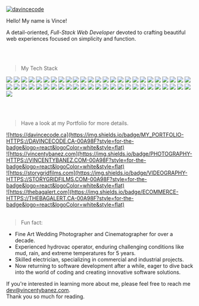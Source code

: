 <a href="https://davincecode.ca">![davincecode](https://github.com/davincecode/davincecode/blob/75b6baf0f9a04d696fcc482ac88f83ec1463bec9/davincecode_v3.png)</a>
<br />


Hello! My name is Vince!<br />

A detail-oriented, _Full-Stack Web Developer_ devoted to crafting beautiful web experiences focused on simplicity and function.


<br />
<br />

>My Tech Stack<br />

![](https://img.shields.io/badge/HTML5-E34F26?style=for-the-badge&logo=html5&logoColor=white&style=flat)
![](https://img.shields.io/badge/CSS3-1572B6?style=for-the-badge&logo=css3&logoColor=white&style=flat)
![](https://img.shields.io/badge/Sass-CC6699?style=for-the-badge&logo=sass&logoColor=white&style=flat)
![](https://img.shields.io/badge/Javascript-F7DF1E?style=for-the-badge&logo=javascript&logoColor=black&style=flat)
![](https://img.shields.io/badge/React-61DAFB?style=for-the-badge&logo=react&logoColor=white&style=flat)
![](https://img.shields.io/badge/vite-646CFF?style=for-the-badge&logo=vite&logoColor=white&style=flat)
![](https://img.shields.io/badge/NEXT.js-000000?style=for-the-badge&logo=nextdotjs&logoColor=white&style=flat)
![](https://img.shields.io/badge/Gatsby-663399?style=for-the-badge&logo=gatsby&logoColor=white&style=flat)
![](https://img.shields.io/badge/PHP-777BB4?style=for-the-badge&logo=php&logoColor=white&style=flat)
![](https://img.shields.io/badge/Ruby-CC0000?style=for-the-badge&logo=ruby&logoColor=white&style=flat)
![](https://img.shields.io/badge/Rails-CC0000?style=for-the-badge&logo=rubyonrails&logoColor=white&style=flat)
![](https://img.shields.io/badge/Wordpress-21759B?style=for-the-badge&logo=wordpress&logoColor=white&style=flat)
![](https://img.shields.io/badge/Shopify-7AB55C?style=for-the-badge&logo=shopify&logoColor=white&style=flat)
![](https://img.shields.io/badge/wpengine-0ECAD4?style=for-the-badge&logo=wpengine&logoColor=white&style=flat)
![](https://img.shields.io/badge/woocommerce-96588A?style=for-the-badge&logo=woo&logoColor=white&style=flat)
![](https://img.shields.io/badge/Node-339933?style=for-the-badge&logo=nodedotjs&logoColor=white&style=flat)
![](https://img.shields.io/badge/Express-000000?style=for-the-badge&logo=express&logoColor=white&style=flat)
![](https://img.shields.io/badge/jQuery-0769AD?style=for-the-badge&logo=jquery&logoColor=white&style=flat)
![](https://img.shields.io/badge/Bootstrap-7952B3?style=for-the-badge&logo=bootstrap&logoColor=white&style=flat)
![](https://img.shields.io/badge/TailwindCSS-06B6D4?style=for-the-badge&logo=tailwindcss&logoColor=white&style=flat)
![](https://img.shields.io/badge/GraphQL-E10098?style=for-the-badge&logo=graphql&logoColor=white&style=flat)
![](https://img.shields.io/badge/Storybook-FF4785?style=for-the-badge&logo=storybook&logoColor=white&style=flat)
![](https://img.shields.io/badge/Git-F05032?style=for-the-badge&logo=git&logoColor=white&style=flat)
![](https://img.shields.io/badge/Github-181717?style=for-the-badge&logo=github&logoColor=white&style=flat)
![](https://img.shields.io/badge/Gitlab-FC6D26?style=for-the-badge&logo=gitlab&logoColor=white&style=flat)
![](https://img.shields.io/badge/VScode-007ACC?style=for-the-badge&logo=visualstudiocode&logoColor=white&style=flat)
![](https://img.shields.io/badge/eclipseide-2C2255?style=for-the-badge&logo=eclipseide&logoColor=white&style=flat)
![](https://img.shields.io/badge/homebrew-FBB040?style=for-the-badge&logo=homebrew&logoColor=white&style=flat)
![](https://img.shields.io/badge/npm-CB3837?style=for-the-badge&logo=npm&logoColor=white&style=flat)
![](https://img.shields.io/badge/jira-0052CC?style=for-the-badge&logo=jirasoftware&logoColor=white&style=flat)
![](https://img.shields.io/badge/asana-F06A6A?style=for-the-badge&logo=asana&logoColor=white&style=flat)
![](https://img.shields.io/badge/Notion-000000?style=for-the-badge&logo=notion&logoColor=white&style=flat)
![](https://img.shields.io/badge/Figma-F24E1E?style=for-the-badge&logo=figma&logoColor=white&style=flat)
![](https://img.shields.io/badge/Adobe-DA1F26?style=for-the-badge&logo=adobecreativecloud&logoColor=white&style=flat)
![](https://img.shields.io/badge/Prisma-2D3748?style=for-the-badge&logo=prisma&logoColor=white&style=flat)
![](https://img.shields.io/badge/Mongodb-47A248?style=for-the-badge&logo=mongodb&logoColor=white&style=flat)
![](https://img.shields.io/badge/Postgresql-4169E1?style=for-the-badge&logo=postgresql&logoColor=white&style=flat)
![](https://img.shields.io/badge/MySql-4479A1?style=for-the-badge&logo=mysql&logoColor=white&style=flat)
![](https://img.shields.io/badge/SQLite-003B57?style=for-the-badge&logo=sqlite&logoColor=white&style=flat)
![](https://img.shields.io/badge/cPanel-FF6C2C?style=for-the-badge&logo=cpanel&logoColor=white&style=flat)
![](https://img.shields.io/badge/Socket.io-010101?style=for-the-badge&logo=socketdotio&logoColor=white&style=flat)
![](https://img.shields.io/badge/Mocha-8D6748?style=for-the-badge&logo=mocha&logoColor=white&style=flat)
![](https://img.shields.io/badge/Chai-A30701?style=for-the-badge&logo=chai&logoColor=white&style=flat)
![](https://img.shields.io/badge/Cypress-17202C?style=for-the-badge&logo=cypress&logoColor=white&style=flat)
![](https://img.shields.io/badge/Google-4285F4?style=for-the-badge&logo=google&logoColor=white&style=flat)
![](https://img.shields.io/badge/Heroku-430098?style=for-the-badge&logo=heroku&logoColor=white&style=flat)
![](https://img.shields.io/badge/Netlify-00C7B7?style=for-the-badge&logo=netlify&logoColor=white&style=flat)
![](https://img.shields.io/badge/Vercel-000000?style=for-the-badge&logo=vercel&logoColor=white&style=flat)
![](https://img.shields.io/badge/amazonaws-232F3E?style=for-the-badge&logo=amazonaws&logoColor=white&style=flat)
![](https://img.shields.io/badge/amazonec2-FF9900?style=for-the-badge&logo=amazonec2&logoColor=white&style=flat)
![](https://img.shields.io/badge/headlessui-FF9900?style=for-the-badge&logo=headlessui&logoColor=white&style=flat)


<br />
<br />

>Have a look at my Portfolio for more details.

<a href="https://davincecode.ca">![https://davincecode.ca](https://img.shields.io/badge/MY_PORTFOLIO-HTTPS://DAVINCECODE.CA-00A98F?style=for-the-badge&logo=react&logoColor=white&style=flat)</a><br />
<a href="https://vincentybanez.com">![https://vincentybanez.com](https://img.shields.io/badge/PHOTOGRAPHY-HTTPS://VINCENTYBANEZ.COM-00A98F?style=for-the-badge&logo=react&logoColor=white&style=flat)</a><br />
<a href="https://storygridfilms.com">![https://storygridfilms.com](https://img.shields.io/badge/VIDEOGRAPHY-HTTPS://STORYGRIDFILMS.COM-00A98F?style=for-the-badge&logo=react&logoColor=white&style=flat)</a><br />
<a href="https://thebagalert.com">![https://thebagalert.com](https://img.shields.io/badge/ECOMMERCE-HTTPS://THEBAGALERT.CA-00A98F?style=for-the-badge&logo=react&logoColor=white&style=flat)</a><br /><br />



>Fun fact:

- Fine Art Wedding Photographer and Cinematographer for over a decade.
- Experienced hydrovac operator, enduring challenging conditions like mud, rain, and extreme temperatures for 5 years.
- Skilled electrician, specializing in commercial and industrial projects.
- Now returning to software development after a while, eager to dive back into the world of coding and creating innovative software solutions.<br />

If you're interested in learning more about me, please feel free to reach me  dev@vincentybanez.com.
<br /> Thank you so much for reading.


